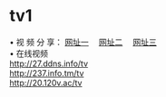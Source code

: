 # tv1
&#8226; 视 频 分 享：
<a href="http://27.ddns.info/tv/" target="_blank">网址一</a>
　<a href="http://237.info.tm/tv/" target="_blank">网址二</a>
　<a href="http://20.120v.ac/tv/" target="_blank">网址三</a>
　<br />
&#8226; 在线视频<br />
  <a href="http://27.ddns.info/tv/" target="_blank">http://27.ddns.info/tv</a><br />
  <a href="http://237.info.tm/tv/" target="_blank">http://237.info.tm/tv</a><br />
<a href="http://20.120v.ac/tv/" target="_blank">http://20.120v.ac/tv</a><br />
